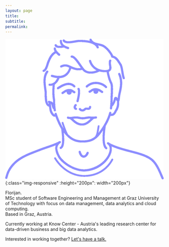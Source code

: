 ```yaml
---
layout: page
title: 
subtitle:  
permalink:
---
```


![avatar-florijan](/assets/images/florijan.png){:class="img-responsive" :height="200px": width="200px"}

Florijan. <br/>
MSc student of Software Engineering and Management at Graz University of Technology with focus on data management, data analytics and cloud computing. <br/>
Based in Graz, Austria.

Currently working at Know Center - Austria's leading research center for data-driven business and big data analytics. <br/>
 
<!--<b>Welcome to my personal page!</b>--> 

Interested in working together?
[Let's have a talk.](mailto:klezin.florijan95@gmail.com)





